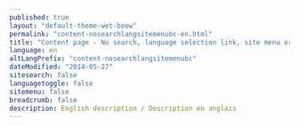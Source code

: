 ```yaml
---
published: true
layout: "default-theme-wet-boew"
permalink: "content-nosearchlangsitemenubc-en.html"
title: "Content page - No search, language selection link, site menu or breadcrumb trail - WET theme"
language: en
altLangPrefix: "content-nosearchlangsitemenubc"
dateModified: "2014-05-27"
sitesearch: false
languagetoggle: false
sitemenu: false
breadcrumb: false
description: English description / Description en anglais
---
```


